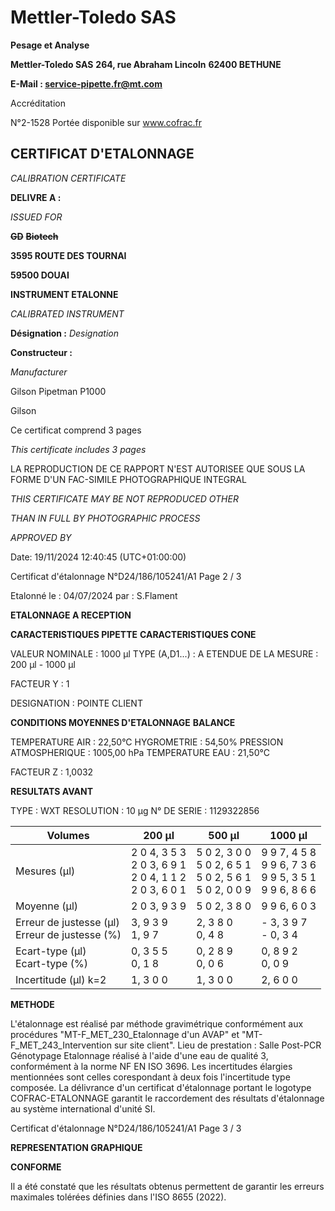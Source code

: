# **Mettler-Toledo SAS**

**Pesage et Analyse**

**Mettler-Toledo SAS**
**264, rue Abraham Lincoln**
**62400 BETHUNE**

**E-Mail : service-pipette.fr@mt.com**

Accréditation

N°2-1528
Portée disponible
sur www.cofrac.fr
## **CERTIFICAT D'ETALONNAGE**

_CALIBRATION CERTIFICATE_


**DELIVRE A :**

_ISSUED FOR_


~~**GD**~~ ~~**Biotech**~~

**3595 ROUTE DES TOURNAI**

**59500 DOUAI**


**INSTRUMENT ETALONNE**

_CALIBRATED INSTRUMENT_


**Désignation :**
_Designation_

**Constructeur :**

_Manufacturer_


Gilson Pipetman P1000

Gilson



Ce certificat comprend 3 pages

_This certificate includes 3 pages_

LA REPRODUCTION DE CE RAPPORT N'EST AUTORISEE QUE SOUS
LA FORME D'UN FAC-SIMILE PHOTOGRAPHIQUE INTEGRAL

_THIS CERTIFICATE MAY BE NOT REPRODUCED OTHER_

_THAN IN FULL BY PHOTOGRAPHIC PROCESS_


_APPROVED BY_

Date: 19/11/2024 12:40:45 (UTC+01:00:00)

Certificat d'étalonnage N°D24/186/105241/A1  Page 2 / 3

Etalonné le : 04/07/2024 par : S.Flament

**ETALONNAGE A RECEPTION**

**CARACTERISTIQUES PIPETTE** **CARACTERISTIQUES CONE**


VALEUR NOMINALE : 1000 µl
TYPE (A,D1...) : A
ETENDUE DE LA MESURE : 200 µl - 1000 µl

FACTEUR Y : 1


DESIGNATION : POINTE CLIENT


**CONDITIONS MOYENNES D'ETALONNAGE** **BALANCE**


TEMPERATURE AIR : 22,50°C
HYGROMETRIE : 54,50%
PRESSION ATMOSPHERIQUE : 1005,00 hPa
TEMPERATURE EAU : 21,50°C

FACTEUR Z : 1,0032

**RESULTATS AVANT**


TYPE : WXT
RESOLUTION : 10 µg
N° DE SERIE : 1129322856










|Volumes|200 µl|500 µl|1000 µl|
|---|---|---|---|
|Mesures (µl)|2 0 4, 3 5 3<br>2 0 3, 6 9 1<br>2 0 4, 1 1 2<br>2 0 3, 6 0 1|5 0 2, 3 0 0<br>5 0 2, 6 5 1<br>5 0 2, 5 6 1<br>5 0 2, 0 0 9|9 9 7, 4 5 8<br>9 9 6, 7 3 6<br>9 9 5, 3 5 1<br>9 9 6, 8 6 6|
|Moyenne (µl)|2 0 3, 9 3 9|5 0 2, 3 8 0|9 9 6, 6 0 3|
|Erreur de justesse (µl)<br>Erreur de justesse (%)|3, 9 3 9<br>1, 9 7|2, 3 8 0<br>0, 4 8|- 3, 3 9 7<br>- 0, 3 4|
|Ecart-type (µl)<br>Ecart-type (%)|0, 3 5 5<br>0, 1 8|0, 2 8 9<br>0, 0 6|0, 8 9 2<br>0, 0 9|
|Incertitude (µl) k=2|1, 3 0 0|1, 3 0 0|2, 6 0 0|


**METHODE**

L'étalonnage est réalisé par méthode gravimétrique conformément aux procédures "MT-F_MET_230_Etalonnage d'un AVAP" et
"MT-F_MET_243_Intervention sur site client".
Lieu de prestation : Salle Post-PCR Génotypage
Etalonnage réalisé à l'aide d'une eau de qualité 3, conformément à la norme NF EN ISO 3696.
Les incertitudes élargies mentionnées sont celles corespondant à deux fois l'incertitude type composée.
La délivrance d'un certificat d'étalonnage portant le logotype COFRAC-ETALONNAGE garantit le raccordement des résultats d'étalonnage au système
international d'unité SI.

Certificat d'étalonnage N°D24/186/105241/A1  Page 3 / 3

**REPRESENTATION GRAPHIQUE**

**CONFORME**

Il a été constaté que les résultats obtenus permettent de garantir les erreurs maximales tolérées définies dans l'ISO 8655 (2022).

